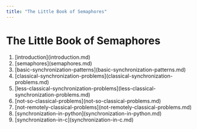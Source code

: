 ```yaml
---
title: "The Little Book of Semaphores"
---
```


# The Little Book of Semaphores

1.  \[introduction](introduction.md)
2.  \[semaphores](semaphores.md)
3.  \[basic-synchronization-patterns](basic-synchronization-patterns.md)
4.  \[classical-synchronization-problems](classical-synchronization-problems.md)
5.  \[less-classical-synchronization-problems](less-classical-synchronization-problems.md)
6.  \[not-so-classical-problems](not-so-classical-problems.md)
7.  \[not-remotely-classical-problems](not-remotely-classical-problems.md)
8.  \[synchronization-in-python](synchronization-in-python.md)
9.  \[synchronization-in-c](synchronization-in-c.md)
